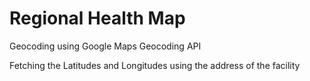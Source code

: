 # Regional Health Map

Geocoding using Google Maps Geocoding API

Fetching the Latitudes and Longitudes using the address of the facility
